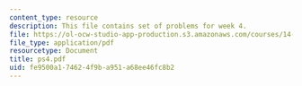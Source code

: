 ```yaml
---
content_type: resource
description: This file contains set of problems for week 4.
file: https://ol-ocw-studio-app-production.s3.amazonaws.com/courses/14-30-introduction-to-statistical-method-in-economics-spring-2006/fe9500a174624f9ba951a68ee46fc8b2_ps4.pdf
file_type: application/pdf
resourcetype: Document
title: ps4.pdf
uid: fe9500a1-7462-4f9b-a951-a68ee46fc8b2
---
```


